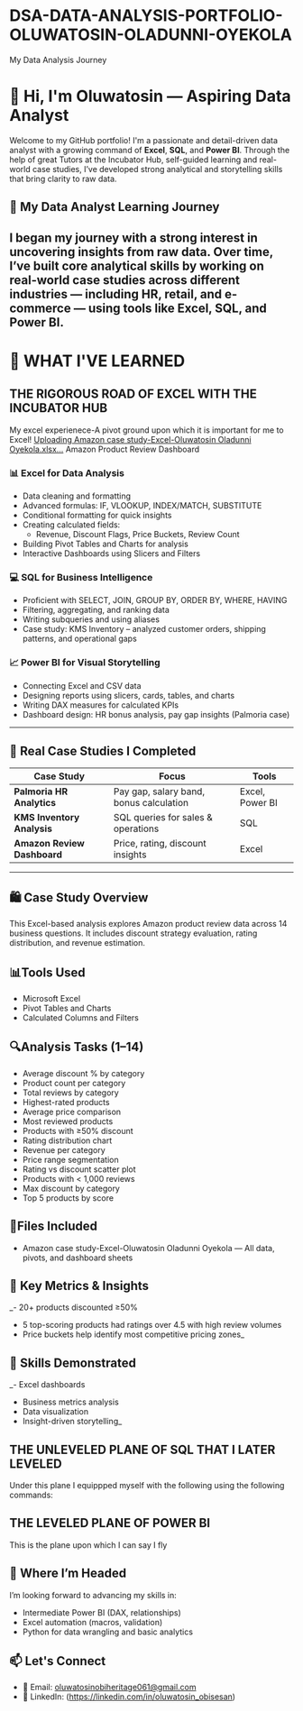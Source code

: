 # DSA-DATA-ANALYSIS-PORTFOLIO-OLUWATOSIN-OLADUNNI-OYEKOLA
My Data Analysis Journey
# 👋 Hi, I'm Oluwatosin — Aspiring Data Analyst
Welcome to my GitHub portfolio!
I'm a passionate and detail-driven data analyst with a growing command of **Excel**, **SQL**, and **Power BI**. Through the help of great Tutors at the Incubator Hub, self-guided learning and real-world case studies, I’ve developed strong analytical and storytelling skills that bring clarity to raw data.
## 🧭 My Data Analyst Learning Journey
I began my journey with a strong interest in uncovering insights from raw data. Over time, I’ve built core analytical skills by working on real-world case studies across different industries — including HR, retail, and e-commerce — using tools like **Excel**, **SQL**, and **Power BI**.
---
# 🧠 WHAT I'VE LEARNED
## THE RIGOROUS ROAD OF EXCEL WITH THE INCUBATOR HUB
My excel experienece-A pivot ground upon which it is important for me to Excel!
[Uploading Amazon case study-Excel-Oluwatosin Oladunni Oyekola.xlsx…]()
Amazon Product Review Dashboard
### 📊 Excel for Data Analysis 
- Data cleaning and formatting
- Advanced formulas: IF, VLOOKUP, INDEX/MATCH, SUBSTITUTE
- Conditional formatting for quick insights
- Creating calculated fields:
  - Revenue, Discount Flags, Price Buckets, Review Count
- Building Pivot Tables and Charts for analysis
- Interactive Dashboards using Slicers and Filters
### 💻 SQL for Business Intelligence
- Proficient with SELECT, JOIN, GROUP BY, ORDER BY, WHERE, HAVING
- Filtering, aggregating, and ranking data
- Writing subqueries and using aliases
- Case study: KMS Inventory – analyzed customer orders, shipping patterns, and operational gaps
### 📈 Power BI for Visual Storytelling
- Connecting Excel and CSV data
- Designing reports using slicers, cards, tables, and charts
- Writing DAX measures for calculated KPIs
- Dashboard design: HR bonus analysis, pay gap insights (Palmoria case)
---
## 🧪 Real Case Studies I Completed
| Case Study | Focus | Tools |
|------------|-------|-------|
| **Palmoria HR Analytics** | Pay gap, salary band, bonus calculation | Excel, Power BI |
| **KMS Inventory Analysis** | SQL queries for sales & operations | SQL |
| **Amazon Review Dashboard** | Price, rating, discount insights | Excel |
---
## 🛍️ Case Study Overview
This Excel-based analysis explores Amazon product review data across 14 business questions. It includes discount strategy evaluation, rating distribution, and revenue estimation.
## 📊Tools Used
- Microsoft Excel
- Pivot Tables and Charts
- Calculated Columns and Filters
## 🔍Analysis Tasks (1–14)
- Average discount % by category
- Product count per category
- Total reviews by category
- Highest-rated products
- Average price comparison
- Most reviewed products
- Products with ≥50% discount
- Rating distribution chart
- Revenue per category
- Price range segmentation
- Rating vs discount scatter plot
- Products with < 1,000 reviews
- Max discount by category
- Top 5 products by score
## 📁Files Included
- Amazon case study-Excel-Oluwatosin Oladunni Oyekola — All data, pivots, and dashboard sheets
## 📌 Key Metrics & Insights
_- 20+ products discounted ≥50%
- 5 top-scoring products had ratings over 4.5 with high review volumes
- Price buckets help identify most competitive pricing zones_
## 🎯 Skills Demonstrated
_- Excel dashboards
- Business metrics analysis
- Data visualization
- Insight-driven storytelling_
## THE UNLEVELED PLANE OF SQL THAT I LATER LEVELED
Under this plane I equippped myself with the following using the following commands:
## THE LEVELED PLANE OF POWER BI
This is the plane upon which I can say I fly

## 🚀 Where I’m Headed
I’m looking forward to advancing my skills in:
- Intermediate Power BI (DAX, relationships)
- Excel automation (macros, validation)
- Python for data wrangling and basic analytics
## 📫 Let's Connect
- 📧 Email: oluwatosinobiheritage061@gmail.com
- 🔗 LinkedIn: (https://linkedin.com/in/oluwatosin_obisesan)
